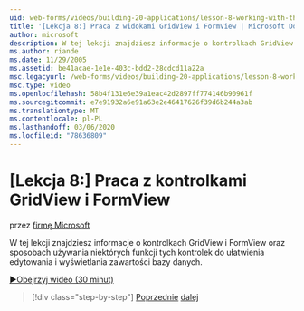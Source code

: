 ```yaml
---
uid: web-forms/videos/building-20-applications/lesson-8-working-with-the-gridview-and-formview
title: '[Lekcja 8:] Praca z widokami GridView i FormView | Microsoft Docs'
author: microsoft
description: W tej lekcji znajdziesz informacje o kontrolkach GridView i FormView oraz sposobach używania niektórych funkcji tych formantów do edycji i wyświe...
ms.author: riande
ms.date: 11/29/2005
ms.assetid: be41acae-1e1e-403c-bdd2-28cdcd11a22a
msc.legacyurl: /web-forms/videos/building-20-applications/lesson-8-working-with-the-gridview-and-formview
msc.type: video
ms.openlocfilehash: 58b4f131e6e39a1eac42d2897ff774146b90961f
ms.sourcegitcommit: e7e91932a6e91a63e2e46417626f39d6b244a3ab
ms.translationtype: MT
ms.contentlocale: pl-PL
ms.lasthandoff: 03/06/2020
ms.locfileid: "78636809"
---
```

# <a name="lesson-8-working-with-the-gridview-and-formview"></a>[Lekcja 8:] Praca z kontrolkami GridView i FormView

przez [firmę Microsoft](https://github.com/microsoft)

W tej lekcji znajdziesz informacje o kontrolkach GridView i FormView oraz sposobach używania niektórych funkcji tych kontrolek do ułatwienia edytowania i wyświetlania zawartości bazy danych.

[&#9654;Obejrzyj wideo (30 minut)](https://channel9.msdn.com/Blogs/ASP-NET-Site-Videos/lesson-8-working-with-the-gridview-and-formview)

> [!div class="step-by-step"]
> [Poprzednie](lesson-7-databinding-to-user-interface-controls.md)
> [dalej](watch-aspnet-development-in-action.md)
